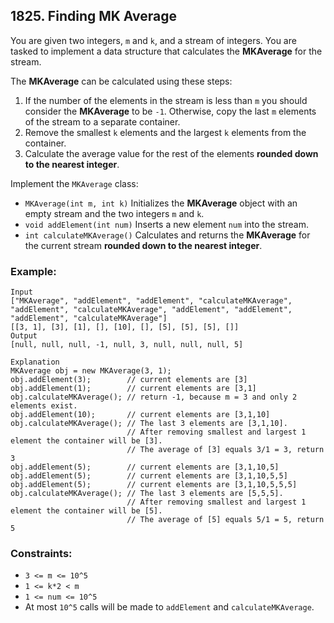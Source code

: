 ## 1825. Finding MK Average

You are given two integers, ```m``` and ```k```, and a stream of integers. You are tasked to implement a data structure that calculates the **MKAverage** for the stream.

The **MKAverage** can be calculated using these steps:

1. If the number of the elements in the stream is less than ```m``` you should consider the **MKAverage** to be ```-1```. Otherwise, copy the last ```m``` elements of the stream to a separate container.
1. Remove the smallest ```k``` elements and the largest ```k``` elements from the container.
1. Calculate the average value for the rest of the elements **rounded down to the nearest integer**.

Implement the ```MKAverage``` class:

* ```MKAverage(int m, int k)``` Initializes the **MKAverage** object with an empty stream and the two integers ```m``` and ```k```.
* ```void addElement(int num)``` Inserts a new element ```num``` into the stream.
* ```int calculateMKAverage()``` Calculates and returns the **MKAverage** for the current stream **rounded down to the nearest integer**.

### Example:
```
Input
["MKAverage", "addElement", "addElement", "calculateMKAverage", "addElement", "calculateMKAverage", "addElement", "addElement", "addElement", "calculateMKAverage"]
[[3, 1], [3], [1], [], [10], [], [5], [5], [5], []]
Output
[null, null, null, -1, null, 3, null, null, null, 5]

Explanation
MKAverage obj = new MKAverage(3, 1);
obj.addElement(3);        // current elements are [3]
obj.addElement(1);        // current elements are [3,1]
obj.calculateMKAverage(); // return -1, because m = 3 and only 2 elements exist.
obj.addElement(10);       // current elements are [3,1,10]
obj.calculateMKAverage(); // The last 3 elements are [3,1,10].
                          // After removing smallest and largest 1 element the container will be [3].
                          // The average of [3] equals 3/1 = 3, return 3
obj.addElement(5);        // current elements are [3,1,10,5]
obj.addElement(5);        // current elements are [3,1,10,5,5]
obj.addElement(5);        // current elements are [3,1,10,5,5,5]
obj.calculateMKAverage(); // The last 3 elements are [5,5,5].
                          // After removing smallest and largest 1 element the container will be [5].
                          // The average of [5] equals 5/1 = 5, return 5
```

### Constraints:

* ```3 <= m <= 10^5```
* ```1 <= k*2 < m```
* ```1 <= num <= 10^5```
* At most ```10^5``` calls will be made to ```addElement``` and ```calculateMKAverage```.